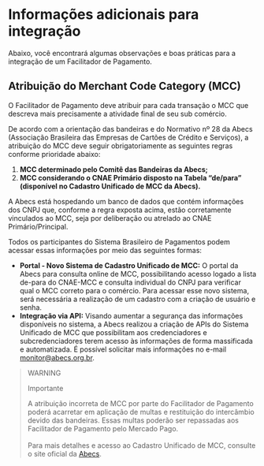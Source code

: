 # Informações adicionais para integração

Abaixo, você encontrará algumas observações e boas práticas para a integração de um Facilitador de Pagamento.

## Atribuição do Merchant Code Category (MCC)

O Facilitador de Pagamento deve atribuir para cada transação o MCC que descreva mais precisamente a atividade final de seu sub comércio. 

De acordo com a orientação das bandeiras e do Normativo nº 28 da Abecs (Associação Brasileira das Empresas de Cartões de Crédito e Serviços), a atribuição do MCC deve seguir obrigatoriamente as seguintes regras conforme prioridade abaixo:

1. **MCC determinado pelo Comitê das Bandeiras da Abecs;**
1. **MCC considerando o CNAE Primário disposto na Tabela “de/para” (disponível no Cadastro Unificado de MCC da Abecs).**


A Abecs está hospedando um banco de dados que contém informações dos CNPJ que, conforme a regra exposta acima, estão corretamente vinculados ao MCC, seja por deliberação ou atrelado ao CNAE Primário/Principal. 

Todos os participantes do Sistema Brasileiro de Pagamentos podem acessar essas informações por meio das seguintes formas:

* **Portal - Novo Sistema de Cadastro Unificado de MCC:** O portal da Abecs para consulta online de MCC, possibilitando acesso logado a lista de-para do CNAE-MCC e consulta individual do CNPJ para verificar qual o MCC correto para o comércio. Para acessar esse novo sistema, será necessária a realização de um cadastro com a criação de usuário e senha.
* **Integração via API:** Visando aumentar a segurança das informações disponíveis no sistema, a Abecs realizou a criação de APIs do Sistema Unificado de MCC que possibilitam aos credenciadores e subcredenciadores terem acesso às informações de forma massificada e automatizada. É possível solicitar mais informações no e-mail monitor@abecs.org.br.

> WARNING
>
> Importante
>
> A atribuição incorreta de MCC por parte do Facilitador de Pagamento poderá acarretar em aplicação de multas e restituição do intercâmbio devido das bandeiras. Essas multas poderão ser repassadas aos Facilitador de Pagamento pelo Mercado Pago.<br><br>Para mais detalhes e acesso ao Cadastro Unificado de MCC, consulte o site oficial da [Abecs](https://www.abecs.org.br/consulta-mcc-individual).